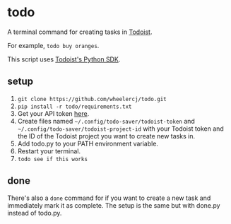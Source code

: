 # todo

A terminal command for creating tasks in [Todoist](https://todoist.com/).

For example, `todo buy oranges`.

This script uses [Todoist's Python SDK](https://developer.todoist.com/guides/#developing-with-todoist).

## setup

1. `git clone https://github.com/wheelercj/todo.git`
2. `pip install -r todo/requirements.txt`
3. Get your API token [here](https://app.todoist.com/app/settings/integrations/developer).
4. Create files named `~/.config/todo-saver/todoist-token` and `~/.config/todo-saver/todoist-project-id` with your Todoist token and the ID of the Todoist project you want to create new tasks in.
5. Add todo.py to your PATH environment variable.
6. Restart your terminal.
7. `todo see if this works`

## done

There's also a `done` command for if you want to create a new task and immediately mark it as complete. The setup is the same but with done.py instead of todo.py.
